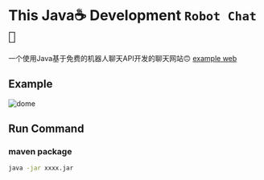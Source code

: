 # This Java☕️ Development `Robot Chat🤖`
一个使用Java基于免费的机器人聊天API开发的聊天网站🙃
[example web](http://robot.codegc.me "robot")

## Example

![dome](https://s2.ax1x.com/2019/03/16/AZSKQU.png)


## Run Command
### maven package
```bash
java -jar xxxx.jar 
```
